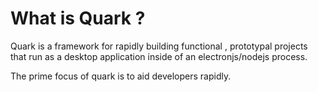# What is Quark ?

Quark is a framework for rapidly building functional , prototypal projects that run as a desktop application inside of an electronjs/nodejs process. 

The prime focus of quark is to aid developers rapidly.